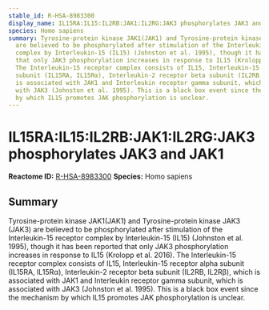 ```yaml
---
stable_id: R-HSA-8983300
display_name: IL15RA:IL15:IL2RB:JAK1:IL2RG:JAK3 phosphorylates JAK3 and JAK1
species: Homo sapiens
summary: Tyrosine-protein kinase JAK1(JAK1) and Tyrosine-protein kinase JAK3 (JAK3)
  are believed to be phosphorylated after stimulation of the Interleukin-15 receptor
  complex by Interleukin-15 (IL15) (Johnston et al. 1995), though it has been reported
  that only JAK3 phosphorylation increases in response to IL15 (Krolopp et al. 2016).
  The Interleukin-15 receptor complex consists of IL15, Interleukin-15 receptor alpha
  subunit (IL15RA, IL15Rα), Interleukin-2 receptor beta subunit (IL2RB, IL2Rβ), which
  is associated with JAK1 and Interleukin receptor gamma subunit, which is associated
  with JAK3 (Johnston et al. 1995). This is a black box event since the mechanism
  by which IL15 promotes JAK phosphorylation is unclear.
---
```


# IL15RA:IL15:IL2RB:JAK1:IL2RG:JAK3 phosphorylates JAK3 and JAK1
**Reactome ID:** [R-HSA-8983300](https://reactome.org/content/detail/R-HSA-8983300)
**Species:** Homo sapiens

## Summary

Tyrosine-protein kinase JAK1(JAK1) and Tyrosine-protein kinase JAK3 (JAK3) are believed to be phosphorylated after stimulation of the Interleukin-15 receptor complex by Interleukin-15 (IL15) (Johnston et al. 1995), though it has been reported that only JAK3 phosphorylation increases in response to IL15 (Krolopp et al. 2016). The Interleukin-15 receptor complex consists of IL15, Interleukin-15 receptor alpha subunit (IL15RA, IL15Rα), Interleukin-2 receptor beta subunit (IL2RB, IL2Rβ), which is associated with JAK1 and Interleukin receptor gamma subunit, which is associated with JAK3 (Johnston et al. 1995). This is a black box event since the mechanism by which IL15 promotes JAK phosphorylation is unclear.
